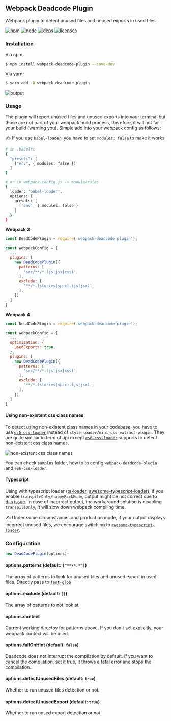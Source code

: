 ## Webpack Deadcode Plugin

Webpack plugin to detect unused files and unused exports in used files

[![npm][npm]][npm-url]
[![node][node]][node-url]
[![deps][deps]][deps-url]
[![licenses][licenses]][licenses-url]

### Installation

Via npm:

```bash
$ npm install webpack-deadcode-plugin --save-dev
```

Via yarn:

```bash
$ yarn add -D webpack-deadcode-plugin
```

![output](https://i.imgur.com/3Ll49Pj.png)

### Usage

The plugin will report unused files and unused exports into your terminal but those are not part of your webpack build process, therefore, it will not fail your build (warning you). Simple add into your webpack config as follows:

✍️ If you use `babel-loader`, you have to set `modules: false` to make it works

```bash
# in .babelrc
{
  "presets": [
    ["env", { modules: false }]
  ]
}

# or in webpack.config.js -> module/rules
{
  loader: 'babel-loader',
  options: {
    presets: [
      ['env', { modules: false }
    ]
  }
}
```

**Webpack 3**

```js
const DeadCodePlugin = require('webpack-deadcode-plugin');

const webpackConfig = {
  ...
  plugins: [
    new DeadCodePlugin({
      patterns: [
        'src/**/*.(js|jsx|css)',
      ],
      exclude: [
        '**/*.(stories|spec).(js|jsx)',
      ],
    })
  ]
}
```

**Webpack 4**

```js
const DeadCodePlugin = require('webpack-deadcode-plugin');

const webpackConfig = {
  ...
  optimization: {
    usedExports: true,
  },
  plugins: [
    new DeadCodePlugin({
      patterns: [
        'src/**/*.(js|jsx|css)',
      ],
      exclude: [
        '**/*.(stories|spec).(js|jsx)',
      ],
    })
  ]
}
```

#### Using non-existent css class names

To detect using non-existent class names in your codebase, you have to use [`es6-css-loader`](https://github.com/MQuy/es6-css-loader) instead of `style-loader/mini-css-extract-plugin`. They are quite similiar in term of api except [`es6-css-loader`](https://github.com/MQuy/es6-css-loader) supports to detect non-existent css class names.

![non-existent css class names](https://i.imgur.com/amHZF5Q.png)

You can check `samples` folder, how to to config `webpack-deadcode-plugin` and `es6-css-loader`.

#### Typescript

Using with typescript loader ([ts-loader](https://github.com/TypeStrong/ts-loader), [awesome-typescript-loader](https://github.com/s-panferov/awesome-typescript-loader)), if you enable `transpileOnly/happyPackMode`, output might be not correct due to [this issue](https://github.com/TypeStrong/ts-loader/issues/783). In case of incorrect output, the workaround solution is disabling `transpileOnly`, it will slow down webpack compiling time.

✍ Under some circumstances and production mode, if your output displays incorrect unused files, we encourage switching to [`awesome-typescript-loader`](https://github.com/s-panferov/awesome-typescript-loader).

### Configuration

```js
new DeadCodePlugin(options);
```

#### options.patterns (default: `["**/*.*"]`)

The array of patterns to look for unused files and unused export in used files. Directly pass to [`fast-glob`](https://github.com/mrmlnc/fast-glob)

#### options.exclude (default: `[]`)

The array of patterns to not look at.

#### options.context

Current working directoy for patterns above. If you don't set explicitly, your webpack context will be used.

#### options.failOnHint (default: `false`)

Deadcode does not interrupt the compilation by default. If you want to cancel the compilation, set it true, it throws a fatal error and stops the compilation.

#### options.detectUnusedFiles (default: `true`)

Whether to run unused files detection or not.

#### options.detectUnusedExport (default: `true`)

Whether to run unsed export detection or not.

[npm]: https://img.shields.io/npm/v/webpack-deadcode-plugin.svg
[npm-url]: https://npmjs.com/package/webpack-deadcode-plugin
[node]: https://img.shields.io/node/v/webpack-deadcode-plugin.svg
[node-url]: https://nodejs.org
[deps]: https://img.shields.io/david/MQuy/webpack-deadcode-plugin.svg
[deps-url]: https://david-dm.org/MQuy/webpack-deadcode-plugin
[licenses]: https://img.shields.io/github/license/MQuy/webpack-deadcode-plugin.svg
[licenses-url]: https://github.com/MQuy/webpack-deadcode-plugin/blob/master/LICENSE
